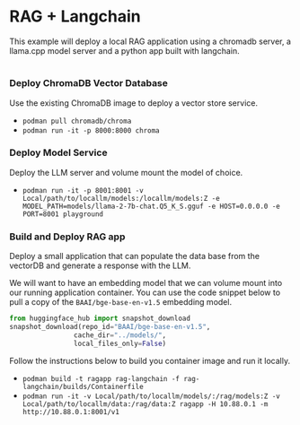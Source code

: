 # RAG + Langchain

This example will deploy a local RAG application using a chromadb server, a llama.cpp model server and a python app built with langchain.  
 
#

### Deploy ChromaDB Vector Database 
Use the existing ChromaDB image to deploy a vector store service.

* `podman pull chromadb/chroma`
* `podman run -it -p 8000:8000 chroma`

### Deploy Model Service 

Deploy the LLM server and volume mount the model of choice.
* `podman run -it -p 8001:8001 -v Local/path/to/locallm/models:/locallm/models:Z -e MODEL_PATH=models/llama-2-7b-chat.Q5_K_S.gguf -e HOST=0.0.0.0 -e PORT=8001 playground`

### Build and Deploy RAG app
Deploy a small application that can populate the data base from the vectorDB and generate a response with the LLM.

We will want to have an embedding model that we can volume mount into our running application container. You can use the code snippet below to pull a copy of the `BAAI/bge-base-en-v1.5` embedding model. 


```python 
from huggingface_hub import snapshot_download
snapshot_download(repo_id="BAAI/bge-base-en-v1.5",
                cache_dir="../models/",
                local_files_only=False)
```

Follow the instructions below to build you container image and run it locally. 

* `podman build -t ragapp rag-langchain -f rag-langchain/builds/Containerfile`
* `podman run -it -v Local/path/to/locallm/models/:/rag/models:Z -v Local/path/to/locallm/data:/rag/data:Z ragapp -H 10.88.0.1 -m http://10.88.0.1:8001/v1`

